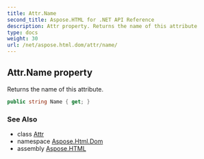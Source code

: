 ```yaml
---
title: Attr.Name
second_title: Aspose.HTML for .NET API Reference
description: Attr property. Returns the name of this attribute
type: docs
weight: 30
url: /net/aspose.html.dom/attr/name/
---
```

## Attr.Name property

Returns the name of this attribute.

```csharp
public string Name { get; }
```

### See Also

* class [Attr](../)
* namespace [Aspose.Html.Dom](../../attr/)
* assembly [Aspose.HTML](../../../)
